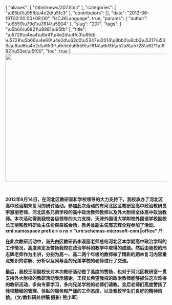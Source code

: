{
    "aliases": [
        "/html/news/207.html"
    ],
    "categories": [
        "\u65b0\u95fb\u4e2d\u5fc3"
    ],
    "contributors": [],
    "date": "2012-06-19T00:00:00+08:00",
    "isCJKLanguage": true,
    "params": {
        "author": "\u6559\u79d1\u7814\u5904"
    },
    "slug": "207",
    "tags": [
        "\u5b66\u6821\u8981\u95fb"
    ],
    "title": "\u5728\u4ea4\u6d41\u4e2d\u4fc3\u8fdb \u5728\u5b66\u4e60\u4e2d\u63d0\u5347\u2014\u8bb0\u6cb3\u5317\u533a\u9ad8\u4e2d\u653f\u6cbb\u6559\u7814\u6d3b\u52a8\u5728\u6211\u6821\u53ec\u5f00",
    "toc": true
}
**<img
    src="https://cdn.tfls.online/mirror/full/e23981d75a1428dfbbc99f10b3da0927629b437b.jpg"
    style="display:block;margin-left:auto;margin-right:auto;"
    decoding="async"
    fetchpriority="auto"
    loading="lazy"
    height="397"
    width="600"
/>**

 

**2012年6月14日，在河北区教研室和学校领导的大力支持下，我校承办了河北区高中政治期末复习的研讨活动。参加此次活动的有河北区区教研室高中政治教研员李淑丽老师、河北区各兄弟学校的高中政治教师教师以及外大附校全体高中政治教师。本次活动得到我校各级领导的大力支持，天津外国语大学附校外国语学校副校长王丽和教科研处主任俞爽亲临会场，教务处副主任邢志辉全程参加了活动。xml:namespace prefix = o ns = "urn:schemas-microsoft-com:office:office" /?**

**在此次教研活动中，首先由区教研员李淑丽老师总结河北区本学期高中政治学科的工作情况，高度肯定及赞扬我校在政治学科的教学中取得的成绩。然后由我校的邢志辉老师作为主讲，分别为高一、高二两个年级的教师做了精彩的期末复习内容重点知识的讲解、分析以及同与会的兄弟学校的老师进行了交流。**

**最后，我校王丽副校长对本次教研活动做了高度的赞扬，也对于河北区教研室一贯支持外大附校的教研活动表示感谢，王校长希望我校的政治教师能够抓住这次难得的教研活动，多向专家学习，多向兄弟学校的老师们请教。会后老师们高度赞扬了我校精细的管理、体贴的服务和严谨的工作态度，以及我校学生们良好的精神风貌。（文/教科研处供稿 摄影/ 熊小军）**

